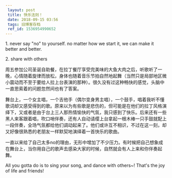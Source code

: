 ```yaml
---
 layout: post
 title: 快乐法则！
 date: 2018-09-15 03:56
 tags: 旧博客存档
 ref_id: 1536954990652
---
```

1\. never say "no" to yourself. no matter how we start it, we can make it
better and better.

2\. share with others



周五参加公司圣诞自助餐，在拉丁餐厅享受完美味的大鱼大肉之后，听歌听了一晚，心情随着旋律而放松，身体也随着音乐节拍自然地起舞（当然只是局部地区微小震动而不至于要给人拉上台表演的那种）。很久没有过这种畅快的感觉，头脑中一直思索着的问题忽然间也有了答案。



舞台上，一个女主唱，一个吉他手（偶尔变身男主唱），一个鼓手，唱着我听不懂歌词却又感受得到的歌。原来以为有些歌是悲伤的，但可能是在他们的拉丁风格演绎下，又或者是由于台上三人那热情愉快的气氛，我只感到了快乐。后来还有一些黑人来客跟着唱，吹口哨伴奏，还有人自动请缨上台拿起一根木棒一只手鼓就配上一段伴奏，全场气氛都给他们调动起来了。他们或许互不相识，不过在这一刻，却又好像很熟悉的老朋友一样默契地演绎着一首快乐的歌曲。



一直以来给了自己太多no的理由，无形中增加了不少压力。有时候把自己想象成在舞台上，当你用自己的歌声去感染大家的时候，自然就会有人上来和你伴奏起舞。



All you gotta do is to sing your song, and dance with others~! That's the joy
of life and friends!

